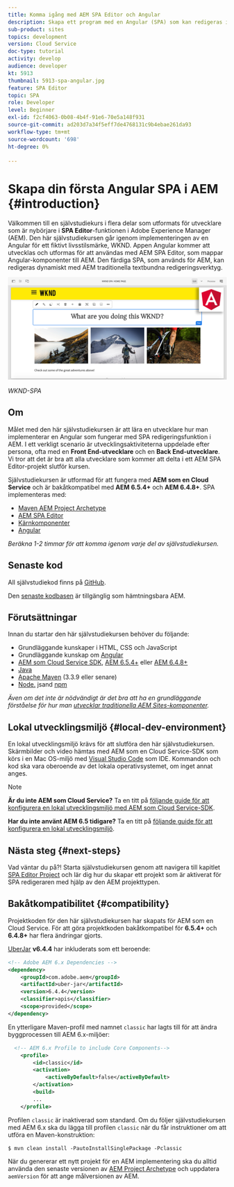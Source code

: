 ```yaml
---
title: Komma igång med AEM SPA Editor och Angular
description: Skapa ett program med en Angular (SPA) som kan redigeras i Adobe Experience Manager AEM med WKND-SPA. Lär dig hur du skapar en SPA med Angularnas JS-ramverk med AEM SPA Editor. Denna självstudiekurs i flera delar går igenom implementeringen av en Angular för ett fiktivt livsstilsmärke, WKND. Självstudiekursen täcker hela SPA och integreringen med AEM.
sub-product: sites
topics: development
version: Cloud Service
doc-type: tutorial
activity: develop
audience: developer
kt: 5913
thumbnail: 5913-spa-angular.jpg
feature: SPA Editor
topic: SPA
role: Developer
level: Beginner
exl-id: f2cf4063-0b08-4b4f-91e6-70e5a148f931
source-git-commit: ad203d7a34f5eff7de4768131c9b4ebae261da93
workflow-type: tm+mt
source-wordcount: '698'
ht-degree: 0%

---
```


# Skapa din första Angular SPA i AEM {#introduction}

Välkommen till en självstudiekurs i flera delar som utformats för utvecklare som är nybörjare i **SPA Editor**-funktionen i Adobe Experience Manager (AEM). Den här självstudiekursen går igenom implementeringen av en Angular för ett fiktivt livsstilsmärke, WKND. Appen Angular kommer att utvecklas och utformas för att användas med AEM SPA Editor, som mappar Angular-komponenter till AEM. Den färdiga SPA, som används för AEM, kan redigeras dynamiskt med AEM traditionella textbundna redigeringsverktyg.

![Slutlig SPA implementerad](assets/wknd-spa-implementation.png)

*WKND-SPA*

## Om

Målet med den här självstudiekursen är att lära en utvecklare hur man implementerar en Angular som fungerar med SPA redigeringsfunktion i AEM. I ett verkligt scenario är utvecklingsaktiviteterna uppdelade efter persona, ofta med en **Front End-utvecklare** och en **Back End-utvecklare**. Vi tror att det är bra att alla utvecklare som kommer att delta i ett AEM SPA Editor-projekt slutför kursen.

Självstudiekursen är utformad för att fungera med **AEM som en Cloud Service** och är bakåtkompatibel med **AEM 6.5.4+** och **AEM 6.4.8+**. SPA implementeras med:

* [Maven AEM Project Archetype](https://experienceleague.adobe.com/docs/experience-manager-core-components/using/developing/archetype/overview.html)
* [AEM SPA Editor](https://experienceleague.adobe.com/docs/experience-manager-65/developing/headless/spas/spa-walkthrough.html#content-editing-experience-with-spa)
* [Kärnkomponenter](https://experienceleague.adobe.com/docs/experience-manager-core-components/using/introduction.html)
* [Angular](https://angular.io/)

*Beräkna 1-2 timmar för att komma igenom varje del av självstudiekursen.*

## Senaste kod

All självstudiekod finns på [GitHub](https://github.com/adobe/aem-guides-wknd-spa).

Den [senaste kodbasen](https://github.com/adobe/aem-guides-wknd-spa/releases) är tillgänglig som hämtningsbara AEM.

## Förutsättningar

Innan du startar den här självstudiekursen behöver du följande:

* Grundläggande kunskaper i HTML, CSS och JavaScript
* Grundläggande kunskap om [Angular](https://angular.io/)
* [AEM som Cloud Service SDK](https://experienceleague.adobe.com/docs/experience-manager-learn/cloud-service/local-development-environment-set-up/aem-runtime.html#download-the-aem-as-a-cloud-service-sdk),  [AEM 6.5.4+](https://helpx.adobe.com/experience-manager/aem-releases-updates.html#65) eller  [AEM 6.4.8+](https://helpx.adobe.com/experience-manager/aem-releases-updates.html#64)
* [Java](https://downloads.experiencecloud.adobe.com/content/software-distribution/en/general.html)
* [Apache Maven](https://maven.apache.org/)  (3.3.9 eller senare)
* [Node.](https://nodejs.org/en/) jsand  [npm](https://www.npmjs.com/)

*Även om det inte är nödvändigt är det bra att ha en grundläggande förståelse för hur man  [utvecklar traditionella AEM Sites-komponenter](https://experienceleague.adobe.com/docs/experience-manager-learn/getting-started-wknd-tutorial-develop/overview.html).*

## Lokal utvecklingsmiljö {#local-dev-environment}

En lokal utvecklingsmiljö krävs för att slutföra den här självstudiekursen. Skärmbilder och video hämtas med AEM som en Cloud Service-SDK som körs i en Mac OS-miljö med [Visual Studio Code](https://code.visualstudio.com/) som IDE. Kommandon och kod ska vara oberoende av det lokala operativsystemet, om inget annat anges.

>[!NOTE]
>
> **Är du inte AEM som Cloud Service?** Ta en titt på  [följande guide för att konfigurera en lokal utvecklingsmiljö med AEM som Cloud Service-SDK](https://experienceleague.adobe.com/docs/experience-manager-learn/cloud-service/local-development-environment-set-up/overview.html).
>
> **Har du inte använt AEM 6.5 tidigare?** Ta en titt på  [följande guide för att konfigurera en lokal utvecklingsmiljö](https://experienceleague.adobe.com/docs/experience-manager-learn/foundation/development/set-up-a-local-aem-development-environment.html).

## Nästa steg {#next-steps}

Vad väntar du på?! Starta självstudiekursen genom att navigera till kapitlet [SPA Editor Project](create-project.md) och lär dig hur du skapar ett projekt som är aktiverat för SPA redigeraren med hjälp av den AEM projekttypen.

## Bakåtkompatibilitet {#compatibility}

Projektkoden för den här självstudiekursen har skapats för AEM som en Cloud Service. För att göra projektkoden bakåtkompatibel för **6.5.4+** och **6.4.8+** har flera ändringar gjorts.

[UberJar](https://experienceleague.adobe.com/docs/experience-manager-65/developing/devtools/ht-projects-maven.html#what-is-the-uberjar) **v6.4.4** har inkluderats som ett beroende:

```xml
<!-- Adobe AEM 6.x Dependencies -->
<dependency>
    <groupId>com.adobe.aem</groupId>
    <artifactId>uber-jar</artifactId>
    <version>6.4.4</version>
    <classifier>apis</classifier>
    <scope>provided</scope>
</dependency>
```

En ytterligare Maven-profil med namnet `classic` har lagts till för att ändra byggprocessen till AEM 6.x-miljöer:

```xml
  <!-- AEM 6.x Profile to include Core Components-->
    <profile>
        <id>classic</id>
        <activation>
            <activeByDefault>false</activeByDefault>
        </activation>
        <build>
        ...
    </profile>
```

Profilen `classic` är inaktiverad som standard. Om du följer självstudiekursen med AEM 6.x ska du lägga till profilen `classic` när du får instruktioner om att utföra en Maven-konstruktion:

```shell
$ mvn clean install -PautoInstallSinglePackage -Pclassic
```

När du genererar ett nytt projekt för en AEM implementering ska du alltid använda den senaste versionen av [AEM Project Archetype](https://github.com/adobe/aem-project-archetype) och uppdatera `aemVersion` för att ange målversionen av AEM.
